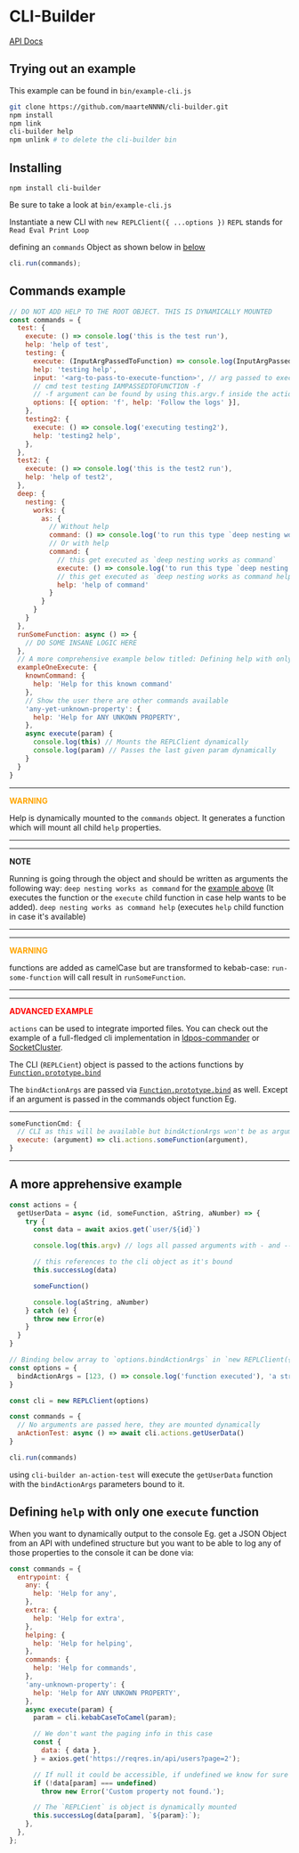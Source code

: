 # CLI-Builder

[API Docs](API.md)

## Trying out an example

This example can be found in `bin/example-cli.js`

```sh
git clone https://github.com/maarteNNNN/cli-builder.git
npm install
npm link
cli-builder help
npm unlink # to delete the cli-builder bin
```

## Installing

```
npm install cli-builder
```

Be sure to take a look at `bin/example-cli.js`

Instantiate a new CLI with `new REPLClient({ ...options })` `REPL` stands for `Read Eval Print Loop`

defining an `commands` Object as shown below in [below](#Commands+example)

```js
cli.run(commands);
```

## Commands example

```js
// DO NOT ADD HELP TO THE ROOT OBJECT. THIS IS DYNAMICALLY MOUNTED
const commands = {
  test: {
    execute: () => console.log('this is the test run'),
    help: 'help of test',
    testing: {
      execute: (InputArgPassedToFunction) => console.log(InputArgPassedToFunction),
      help: 'testing help',
      input: '<arg-to-pass-to-execute-function>', // arg passed to execute function
      // cmd test testing IAMPASSEDTOFUNCTION -f
      // -f argument can be found by using this.argv.f inside the action
      options: [{ option: 'f', help: 'Follow the logs' }],
    },
    testing2: {
      execute: () => console.log('executing testing2'),
      help: 'testing2 help',
    },
  },
  test2: {
    execute: () => console.log('this is the test2 run'),
    help: 'help of test2',
  },
  deep: {
    nesting: {
      works: {
        as: {
          // Without help
          command: () => console.log('to run this type `deep nesting works as command`')
          // Or with help
          command: {
            // this get executed as `deep nesting works as command`
            execute: () => console.log('to run this type `deep nesting works as command`'),
            // this get executed as `deep nesting works as command help`
            help: 'help of command'
          }
        }
      }
    }
  },
  runSomeFunction: async () => {
    // DO SOME INSANE LOGIC HERE
  },
  // A more comprehensive example below titled: Defining help with only one execute function
  exampleOneExecute: {
    knownCommand: {
      help: 'Help for this known command'
    },
    // Show the user there are other commands available
    'any-yet-unknown-property': {
      help: 'Help for ANY UNKOWN PROPERTY',
    },
    async execute(param) {
      console.log(this) // Mounts the REPLClient dynamically
      console.log(param) // Passes the last given param dynamically
    }
  }
}
```

---

<span style="color:orange">**WARNING**</span>

Help is dynamically mounted to the `commands` object. It generates a function which will mount all child `help` properties.

---

---

**NOTE**

Running is going through the object and should be written as arguments the following way: `deep nesting works as command` for the [example above](Commands+example) (It executes the function or the `execute` child function in case help wants to be added).
`deep nesting works as command help` (executes `help` child function in case it's available)

---

---

<span style="color:orange">**WARNING**</span>

functions are added as camelCase but are transformed to kebab-case:
`run-some-function` will call result in `runSomeFunction`.

---

---

<span style="color:red">**ADVANCED EXAMPLE**</span>

`actions` can be used to integrate imported files. You can check out the example of a full-fledged cli implementation in [ldpos-commander](https://github.com/Leasehold/ldpos-commander/) or [SocketCluster](https://github.com/SocketCluster/socketcluster).

The CLI (`REPLCient`) object is passed to the actions functions by [`Function.prototype.bind`](https://developer.mozilla.org/en-US/docs/Web/JavaScript/Reference/Global_Objects/Function/bind)

The `bindActionArgs` are passed via [`Function.prototype.bind`](https://developer.mozilla.org/en-US/docs/Web/JavaScript/Reference/Global_Objects/Function/bind) as well. Except if an argument is passed in the commands object function Eg.

---

```js
someFunctionCmd: {
  // CLI as this will be available but bindActionArgs won't be as argument replaces them
  execute: (argument) => cli.actions.someFunction(argument),
}
```

---

## A more apprehensive example

```js
const actions = {
  getUserData = async (id, someFunction, aString, aNumber) => {
    try {
      const data = await axios.get(`user/${id}`)

      console.log(this.argv) // logs all passed arguments with - and --

      // this references to the cli object as it's bound
      this.successLog(data)

      someFunction()

      console.log(aString, aNumber)
    } catch (e) {
      throw new Error(e)
    }
  }
}

// Binding below array to `options.bindActionArgs` in `new REPLClient({ ...options })`
const options = {
  bindActionArgs = [123, () => console.log('function executed'), 'a string', 23123]
}

const cli = new REPLClient(options)

const commands = {
  // No arguments are passed here, they are mounted dynamically
  anActionTest: async () => await cli.actions.getUserData()
}

cli.run(commands)
```

using `cli-builder an-action-test` will execute the `getUserData` function with the `bindActionArgs` parameters bound to it.

## Defining `help` with only one `execute` function

When you want to dynamically output to the console Eg. get a JSON Object from an API with undefined structure but you want to be able to log any of those properties to the console it can be done via:

```js
const commands = {
  entrypoint: {
    any: {
      help: 'Help for any',
    },
    extra: {
      help: 'Help for extra',
    },
    helping: {
      help: 'Help for helping',
    },
    commands: {
      help: 'Help for commands',
    },
    'any-unknown-property': {
      help: 'Help for ANY UNKOWN PROPERTY',
    },
    async execute(param) {
      param = cli.kebabCaseToCamel(param);

      // We don't want the paging info in this case
      const {
        data: { data },
      } = axios.get('https://reqres.in/api/users?page=2');

      // If null it could be accessible, if undefined we know for sure it isn't
      if (!data[param] === undefined)
        throw new Error('Custom property not found.');

      // The `REPLCient` is object is dynamically mounted
      this.successLog(data[param], `${param}:`);
    },
  },
};
```
